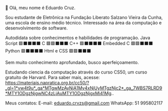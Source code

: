 👋 Olá, meu nome é Eduardo Cruz.

Sou estudante de Eletrônica na Fundação Liberato Salzano Vieira da Cunha, uma escola de ensino médio técnico.
Interessado na área da computação e desenvolvimento de software.

Autodidata sobre conhecimentos e habilidades de programação.
Java Script 🟩⬛⬛⬛⬛
C           🟩🟩⬛⬛⬛
C++         🟩⬛⬛⬛⬛
Embedded C  🟩🟩⬛⬛⬛
Python      🟩⬛⬛⬛⬛
Html e CSS  🟩🟩⬛⬛⬛

Sem muito conhecimento aprofundado, busco aperfeiçoamento.

Estudando ciencia da computação através do curso CS50, um curso gratuito de Harvard.
Para saber mais, acesse: https://materiais.napratica.org.br/cc50/?_gl=1*vw4t9u*_ga*MTgwMzAyNjA1My4xNjUyMTgzNjc2*_ga_7WBS7RLRD9*MTY1ODgzNjgwNC4zLjAuMTY1ODgzNjgxMi41Mg..

Meus contatos:
E-mail: eduardo.crvzs@gmail.com
WhatsApp: 51 995802117
